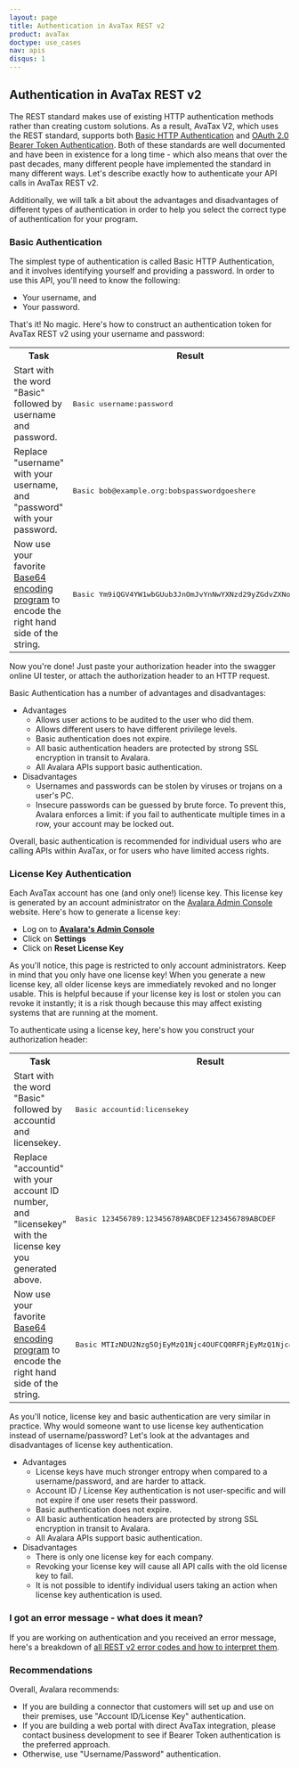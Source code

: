 ```yaml
---
layout: page
title: Authentication in AvaTax REST v2
product: avaTax
doctype: use_cases
nav: apis
disqus: 1
---
```


<h2>Authentication in AvaTax REST v2</h2>

The REST standard makes use of existing HTTP authentication methods rather than creating custom solutions.  As a result, AvaTax V2, which uses the REST standard, supports both <a href="https://en.wikipedia.org/wiki/Basic_access_authentication">Basic HTTP Authentication</a> and <a href="http://self-issued.info/docs/draft-ietf-oauth-v2-bearer.html">OAuth 2.0 Bearer Token Authentication</a>.  Both of these standards are well documented and have been in existence for a long time - which also means that over the past decades, many different people have implemented the standard in many different ways.  Let's describe exactly how to authenticate your API calls in AvaTax REST v2.

Additionally, we will talk a bit about the advantages and disadvantages of different types of authentication in order to help you select the correct type of authentication for your program.

<h3>Basic Authentication</h3>

The simplest type of authentication is called Basic HTTP Authentication, and it involves identifying yourself and providing a password.  In order to use this API, you'll need to know the following:

<ul class="normal">
    <li>Your username, and</li>
    <li>Your password.</li>
</ul>

That's it!  No magic.  Here's how to construct an authentication token for AvaTax REST v2 using your username and password:

<table class="styled-table">
    <tr>
        <th>Task</th>
        <th>Result</th>
    </tr>
	<tr>
		<td>Start with the word "Basic" followed by username and password.</td>
		<td><pre>Basic username:password</pre></td>
	</tr>
	<tr>
		<td>Replace "username" with your username, and "password" with your password.</td>
		<td><pre>Basic bob@example.org:bobspasswordgoeshere</pre></td>
	</tr>
	<tr>
		<td>Now use your favorite <a href="https://www.google.com/webhp#q=base64+encoding">Base64 encoding program</a> to encode the right hand side of the string.</td>
		<td><pre>Basic Ym9iQGV4YW1wbGUub3JnOmJvYnNwYXNzd29yZGdvZXNoZXJl</pre></td>
	</tr>
</table>

Now you're done!  Just paste your authorization header into the swagger online UI tester, or attach the authorization header to an HTTP request.

Basic Authentication has a number of advantages and disadvantages:

<ul class="normal">
    <li>Advantages
        <ul class="normal">
            <li>Allows user actions to be audited to the user who did them.</li>
            <li>Allows different users to have different privilege levels.</li>
            <li>Basic authentication does not expire.</li>
            <li>All basic authentication headers are protected by strong SSL encryption in transit to Avalara.</li>
            <li>All Avalara APIs support basic authentication.</li>
        </ul>
    </li>
    <li>Disadvantages
        <ul class="normal">
            <li>Usernames and passwords can be stolen by viruses or trojans on a user's PC.</li>
            <li>Insecure passwords can be guessed by brute force.  To prevent this, Avalara enforces a limit: if you fail to authenticate multiple times in a row, your account may be locked out.</li>
        </ul>
    </li>
</ul>

Overall, basic authentication is recommended for individual users who are calling APIs within AvaTax, or for users who have limited access rights.

<h3>License Key Authentication</h3>

Each AvaTax account has one (and only one!) license key.  This license key is generated by an account administrator on the <a href="https://admin-avatax.avalara.net">Avalara Admin Console</a> website.  Here's how to generate a license key:

<ul class="normal">
    <li>Log on to <b><a href="https://admin-avatax.avalara.net/">Avalara's Admin Console</a></b></li>
    <li>Click on <b>Settings</b></li>
    <li>Click on <b>Reset License Key</b></li>
</ul>

As you'll notice, this page is restricted to only account administrators.  Keep in mind that you only have one license key!  When you generate a new license key, all older license keys are immediately revoked and no longer usable.  This is helpful because if your license key is lost or stolen you can revoke it instantly; it is a risk though because this may affect existing systems that are running at the moment.

To authenticate using a license key, here's how you construct your authorization header:

<table class="styled-table">
    <tr>
        <th>Task</th>
        <th>Result</th>
    </tr>
	<tr>
		<td>Start with the word "Basic" followed by accountid and licensekey.</td>
		<td><pre>Basic accountid:licensekey</pre></td>
	</tr>
	<tr>
		<td>Replace "accountid" with your account ID number, and "licensekey" with the license key you generated above.</td>
		<td><pre>Basic 123456789:123456789ABCDEF123456789ABCDEF</pre></td>
	</tr>
	<tr>
		<td>Now use your favorite <a href="https://www.google.com/webhp#q=base64+encoding">Base64 encoding program</a> to encode the right hand side of the string.</td>
		<td><pre>Basic MTIzNDU2Nzg5OjEyMzQ1Njc4OUFCQ0RFRjEyMzQ1Njc4OUFCQ0RFRg==</pre></td>
	</tr>
</table>

As you'll notice, license key and basic authentication are very similar in practice.  Why would someone want to use license key authentication instead of username/password?  Let's look at the advantages and disadvantages of license key authentication.

<ul class="normal">
    <li>Advantages
        <ul class="normal">
            <li>License keys have much stronger entropy when compared to a username/password, and are harder to attack.</li>
            <li>Account ID / License Key authentication is not user-specific and will not expire if one user resets their password.</li>
            <li>Basic authentication does not expire.</li>
            <li>All basic authentication headers are protected by strong SSL encryption in transit to Avalara.</li>
            <li>All Avalara APIs support basic authentication.</li>
        </ul>
    </li>
    <li>Disadvantages
        <ul class="normal">
            <li>There is only one license key for each company.</li>
            <li>Revoking your license key will cause all API calls with the old license key to fail.</li>
            <li>It is not possible to identify individual users taking an action when license key authentication is used.</li>
        </ul>
    </li>
</ul>

<h3>I got an error message - what does it mean?</h3>

If you are working on authentication and you received an error message, here's a breakdown of <a href="http://developer.avalara.com/avatax/errors/">all REST v2 error codes and how to interpret them</a>.

<h3>Recommendations</h3>

Overall, Avalara recommends:

<ul class="normal">
    <li>If you are building a connector that customers will set up and use on their premises, use "Account ID/License Key" authentication.</li>
    <li>If you are building a web portal with direct AvaTax integration, please contact business development to see if Bearer Token authentication is the preferred approach.</li>
    <li>Otherwise, use "Username/Password" authentication.</li>
</ul>

